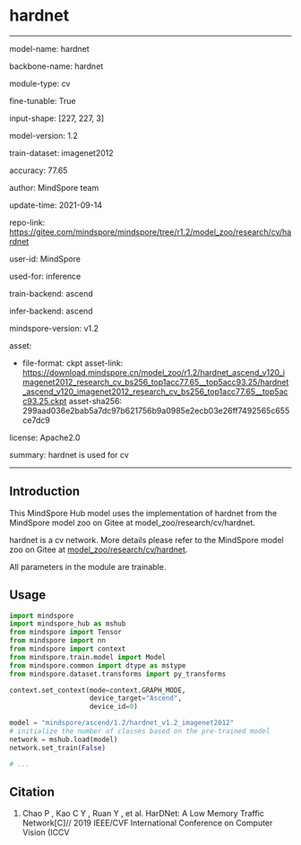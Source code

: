 # hardnet

---

model-name: hardnet

backbone-name: hardnet

module-type: cv

fine-tunable: True

input-shape: [227, 227, 3]

model-version: 1.2

train-dataset: imagenet2012

accuracy: 77.65

author: MindSpore team

update-time: 2021-09-14

repo-link: <https://gitee.com/mindspore/mindspore/tree/r1.2/model_zoo/research/cv/hardnet>

user-id: MindSpore

used-for: inference

train-backend: ascend

infer-backend: ascend

mindspore-version: v1.2

asset:

-
    file-format: ckpt
    asset-link: <https://download.mindspore.cn/model_zoo/r1.2/hardnet_ascend_v120_imagenet2012_research_cv_bs256_top1acc77.65__top5acc93.25/hardnet_ascend_v120_imagenet2012_research_cv_bs256_top1acc77.65__top5acc93.25.ckpt>
    asset-sha256: 299aad036e2bab5a7dc97b621756b9a0985e2ecb03e26ff7492565c655ce7dc9

license: Apache2.0

summary: hardnet is used for cv

---

## Introduction

This MindSpore Hub model uses the implementation of hardnet from the MindSpore model zoo on Gitee at model_zoo/research/cv/hardnet.

hardnet is a cv network. More details please refer to the MindSpore model zoo on Gitee at [model_zoo/research/cv/hardnet](https://gitee.com/mindspore/mindspore/blob/r1.2/model_zoo/research/cv/hardnet/README_CN.md).

All parameters in the module are trainable.

## Usage

```python
import mindspore
import mindspore_hub as mshub
from mindspore import Tensor
from mindspore import nn
from mindspore import context
from mindspore.train.model import Model
from mindspore.common import dtype as mstype
from mindspore.dataset.transforms import py_transforms

context.set_context(mode=context.GRAPH_MODE,
                    device_target="Ascend",
                    device_id=0)

model = "mindspore/ascend/1.2/hardnet_v1.2_imagenet2012"
# initialize the number of classes based on the pre-trained model
network = mshub.load(model)
network.set_train(False)

# ...
```

## Citation

1. Chao P ,  Kao C Y ,  Ruan Y , et al. HarDNet: A Low Memory Traffic Network[C]// 2019 IEEE/CVF International Conference on Computer Vision (ICCV
